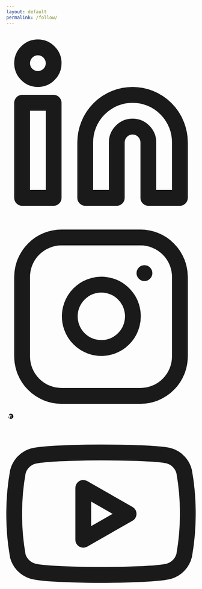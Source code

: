 ```yaml
---
layout: default
permalink: /follow/
---
```

<link rel="stylesheet" href="{{ '/assets/css/follow.css' | relative_url }}">
<div class="follow-me-wrapper">
  <div class="social-icons">
  <a href="https://www.linkedin.com/in/isamu-thung-55429b288/" class="social-icon linkedin" aria-label="LinkedIn" target="_blank" rel="noopener noreferrer">
    <svg xmlns="http://www.w3.org/2000/svg" viewBox="0 0 24 24" fill="none" stroke="currentColor" stroke-width="2" stroke-linecap="round" stroke-linejoin="round">
      <path d="M16 8a6 6 0 0 1 6 6v7h-4v-7a2 2 0 0 0-2-2 2 2 0 0 0-2 2v7h-4v-7a6 6 0 0 1 6-6z"></path>
      <rect x="2" y="9" width="4" height="12"></rect>
      <circle cx="4" cy="4" r="2"></circle>
    </svg>
  </a>
  <a href="https://www.instagram.com/isamu_28" class="social-icon instagram" aria-label="Instagram" target="_blank" rel="noopener noreferrer">
    <svg xmlns="http://www.w3.org/2000/svg" viewBox="0 0 24 24" fill="none" stroke="currentColor" stroke-width="2" stroke-linecap="round" stroke-linejoin="round">
      <rect x="2" y="2" width="20" height="20" rx="5" ry="5"></rect>
      <path d="M16 11.37A4 4 0 1 1 12.63 8 4 4 0 0 1 16 11.37z"></path>
      <line x1="17.5" y1="6.5" x2="17.51" y2="6.5"></line>
    </svg>
  </a>
    <a href="https://medium.com/@isamuthung" class="social-icon medium" aria-label="Medium" target="_blank" rel="noopener noreferrer">
  <svg xmlns="http://www.w3.org/2000/svg" viewBox="0 0 1043.63 592.71" width="24" height="24" fill="none">
    <circle cx="521.815" cy="296.355" r="296.355" fill="black" />
    <path d="M226.3,194.3c1.8-15.4-4.4-30.7-16.3-41.1L168.6,112v-8.2h168.9l130.5,286.9L469.3,117.8h163.6v8.2l-38.3,36.6c-3.3,2.5-5,6.6-4.4,10.6v229.3c-.6,4,1.1,8,4.4,10.6l37.4,36.6v8.2H494.3v-8.2l38.6-37.5c3.8-3.8,3.8-5,3.8-10.6V239.6L395,525.8h-13.8L190,239.6v159.7c-1,7.7,1.5,15.5,6.7,21.3l50.1,60.7v8.2H107.3v-8.2l50.1-60.7c5.1-5.8,7.5-13.6,6.2-21.3V216.4c-.4-6.2-2.8-12-7.2-16.4l-48.7-59.3v-8.2h117.4l90.3,198.3L226.3,194.3z" fill="white"/>
  </svg>
</a>
  <a href="https://www.youtube.com/user/isamuthung7171" class="social-icon youtube" aria-label="YouTube" target="_blank" rel="noopener noreferrer">
    <svg xmlns="http://www.w3.org/2000/svg" viewBox="0 0 24 24" fill="none" stroke="currentColor" stroke-width="2" stroke-linecap="round" stroke-linejoin="round">
      <path d="M22.54 6.42a2.78 2.78 0 0 0-1.94-2C18.88 4 12 4 12 4s-6.88 0-8.6.46a2.78 2.78 0 0 0-1.94 2A29 29 0 0 0 1 11.75a29 29 0 0 0 .46 5.33A2.78 2.78 0 0 0 3.4 19c1.72.46 8.6.46 8.6.46s6.88 0 8.6-.46a2.78 2.78 0 0 0 1.94-2 29 29 0 0 0 .46-5.25 29 29 0 0 0-.46-5.33z"></path>
      <polygon points="9.75 15.02 15.5 11.75 9.75 8.48 9.75 15.02"></polygon>
    </svg>
  </a>
</div>
</div>
<script src="{{ '/assets/js/follow.js' | relative_url }}"></script>
